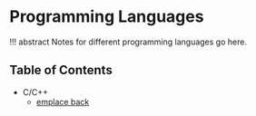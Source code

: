 # Programming Languages

!!! abstract 
    Notes for different programming languages go here.

## Table of Contents
- C/C++
    - [emplace back](c++)
